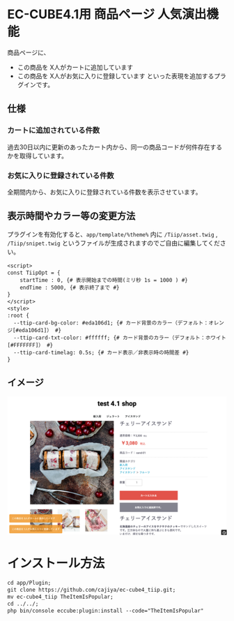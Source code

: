 # EC-CUBE4.1用 商品ページ 人気演出機能

商品ページに、
- この商品を X人がカートに追加しています
- この商品を X人がお気に入りに登録しています
といった表現を追加するプラグインです。
    
## 仕様

### カートに追加されている件数
過去30日以内に更新のあったカート内から、同一の商品コードが何件存在するかを取得しています。

### お気に入りに登録されている件数
全期間内から、お気に入りに登録されている件数を表示させています。

## 表示時間やカラー等の変更方法

プラグインを有効化すると、`app/template/%theme%` 内に
`/Tiip/asset.twig` , `/Tiip/snipet.twig` というファイルが生成されますのでご自由に編集してください。

```
<script>
const TiipOpt = {
    startTime : 0, {# 表示開始までの時間(ミリ秒 1s = 1000 ) #}
    endTime : 5000, {# 表示終了まで #}
}
</script>
<style>
:root {
  --ttip-card-bg-color: #eda106d1; {# カード背景のカラー（デフォルト：オレンジ[#eda106d1]） #}
  --ttip-card-txt-color: #ffffff; {# カード背景のカラー（デフォルト：ホワイト[#FFFFFFF]） #}
  --ttip-card-timelag: 0.5s; {# カード表示／非表示時の時間差 #}
}
```

## イメージ

![表示イメージ](.github/tiip-image.png)

# インストール方法

```
cd app/Plugin;
git clone https://github.com/cajiya/ec-cube4_tiip.git;
mv ec-cube4_tiip TheItemIsPopular;
cd ../../;
php bin/console eccube:plugin:install --code="TheItemIsPopular"
```


